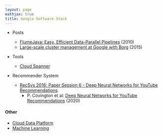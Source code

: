 ```yaml
---
layout: page
mathjax: true
title: Google Software Stack
---
```

* Posts
  * [FlumeJava: Easy, Efficient Data-Parallel Pipelines](https://storage.googleapis.com/pub-tools-public-publication-data/pdf/35650.pdf) (2010)
  * [Large-scale cluster management at Google with Borg](https://storage.googleapis.com/pub-tools-public-publication-data/pdf/43438.pdf) (2015)

* Tools
  * [Cloud Spanner](https://cloud.google.com/spanner)

* Recommender System
  * [RecSys 2016: Paper Session 6 - Deep Neural Networks for YouTube Recommendations](https://www.youtube.com/watch?v=WK_Nr4tUtl8)
    * P. Covington et al: [Deep Neural Networks for YouTube Recommendations](https://storage.googleapis.com/pub-tools-public-publication-data/pdf/45530.pdf) (2020)

#### Other
* [Cloud Data Platform](../cloud_data_platform.md)
* [Machine Learning](../machine_learning.md)

